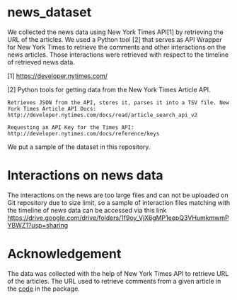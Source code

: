 # news_dataset
We collected the news data using New York Times API[1] by retrieving the URL of the articles. We used a Python tool [2] that serves as API Wrapper for New York Times to retrieve the comments and other interactions on the news articles. Those interactions were retrieved with respect to the timeline of retrieved news data.

[1] https://developer.nytimes.com/

[2] Python tools for getting data from the New York Times Article API.

    Retrieves JSON from the API, stores it, parses it into a TSV file. New York Times Article API Docs:  http://developer.nytimes.com/docs/read/article_search_api_v2
    
    Requesting an API Key for the Times API: http://developer.nytimes.com/docs/reference/keys

We put a sample of the dataset in this repository.

# Interactions on news data
 The interactions on the news are too large files and can not be uploaded on Git repository due to size limit, so a sample of interaction files matching with the timeline of news data can be accessed via this link https://drive.google.com/drive/folders/1f9oy_VjX6gMP1eepQ3VHumkmwmPYBWZ1?usp=sharing

# Acknowledgement
The data was collected with the help of New York Times API to retrieve URL of the articles. The URL used to retrieve comments from a given article in the [code](https://github.com/AashitaK/nyt-comments) in the package.
